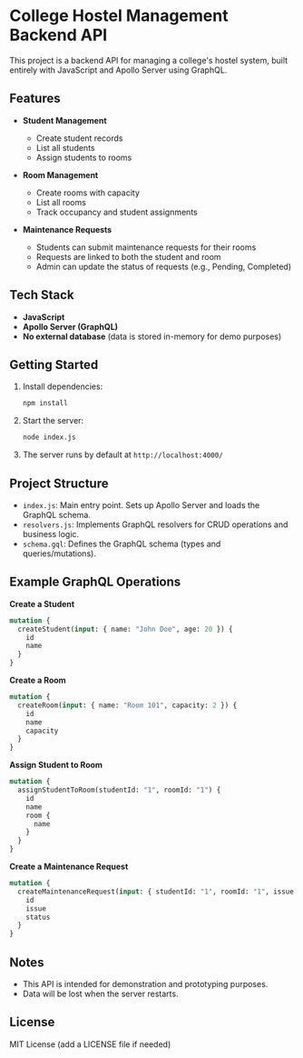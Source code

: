 # College Hostel Management Backend API

This project is a backend API for managing a college's hostel system, built entirely with JavaScript and Apollo Server using GraphQL.

## Features

- **Student Management**
  - Create student records
  - List all students
  - Assign students to rooms

- **Room Management**
  - Create rooms with capacity
  - List all rooms
  - Track occupancy and student assignments

- **Maintenance Requests**
  - Students can submit maintenance requests for their rooms
  - Requests are linked to both the student and room
  - Admin can update the status of requests (e.g., Pending, Completed)

## Tech Stack

- **JavaScript**
- **Apollo Server (GraphQL)**
- **No external database** (data is stored in-memory for demo purposes)

## Getting Started

1. Install dependencies:
   ```bash
   npm install
   ```

2. Start the server:
   ```bash
   node index.js
   ```

3. The server runs by default at `http://localhost:4000/`

## Project Structure

- `index.js`: Main entry point. Sets up Apollo Server and loads the GraphQL schema.
- `resolvers.js`: Implements GraphQL resolvers for CRUD operations and business logic.
- `schema.gql`: Defines the GraphQL schema (types and queries/mutations).

## Example GraphQL Operations

**Create a Student**
```graphql
mutation {
  createStudent(input: { name: "John Doe", age: 20 }) {
    id
    name
  }
}
```

**Create a Room**
```graphql
mutation {
  createRoom(input: { name: "Room 101", capacity: 2 }) {
    id
    name
    capacity
  }
}
```

**Assign Student to Room**
```graphql
mutation {
  assignStudentToRoom(studentId: "1", roomId: "1") {
    id
    name
    room {
      name
    }
  }
}
```

**Create a Maintenance Request**
```graphql
mutation {
  createMaintenanceRequest(input: { studentId: "1", roomId: "1", issue: "Leaky faucet" }) {
    id
    issue
    status
  }
}
```

## Notes

- This API is intended for demonstration and prototyping purposes.  
- Data will be lost when the server restarts.

## License

MIT License (add a LICENSE file if needed)
